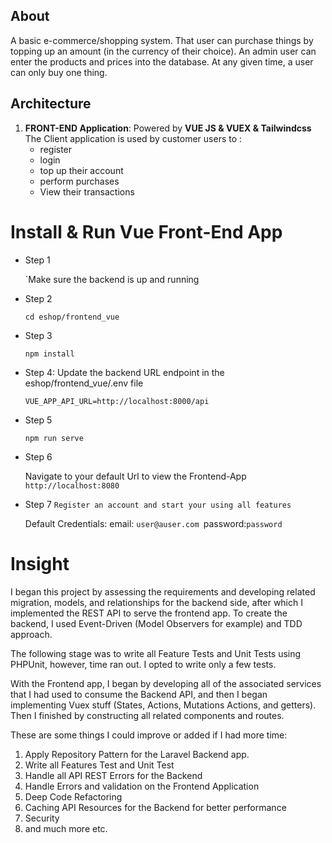 ## About

A basic e-commerce/shopping system. That user can purchase things by topping up an amount (in the currency of their choice).
An admin user can enter the products and prices into the database. At any given time, a user can only buy one thing.

## Architecture

1. **FRONT-END Application**: Powered by **VUE JS & VUEX & Tailwindcss**
   The Client application is used by customer users to :
   - register
   - login
   - top up their account
   - perform purchases
   - View their transactions

# Install & Run Vue Front-End App

- Step 1

  `Make sure the backend is up and running

- Step 2

  `cd eshop/frontend_vue`

- Step 3

  `npm install`

- Step 4: Update the backend URL endpoint in the eshop/frontend_vue/.env file

  `VUE_APP_API_URL=http://localhost:8000/api`

- Step 5

  `npm run serve`

- Step 6

  Navigate to your default Url to view the Frontend-App `http://localhost:8080`

- Step 7 `Register an account and start your using all features`

  Default Credentials: email: `user@auser.com `password:`password`

# Insight

I began this project by assessing the requirements and developing related migration, models, and relationships for the backend side, after which I implemented the REST API to serve the frontend app. To create the backend, I used Event-Driven (Model Observers for example) and TDD approach.

The following stage was to write all Feature Tests and Unit Tests using PHPUnit, however, time ran out. I opted to write only a few tests.

With the Frontend app, I began by developing all of the associated services that I had used to consume the Backend API, and then I began implementing Vuex stuff (States, Actions, Mutations Actions, and getters). Then I finished by constructing all related components and routes.

These are some things I could improve or added if I had more time:

1. Apply Repository Pattern for the Laravel Backend app.
2. Write all Features Test and Unit Test
3. Handle all API REST Errors for the Backend
4. Handle Errors and validation on the Frontend Application
5. Deep Code Refactoring
6. Caching API Resources for the Backend for better performance
7. Security
8. and much more etc.
